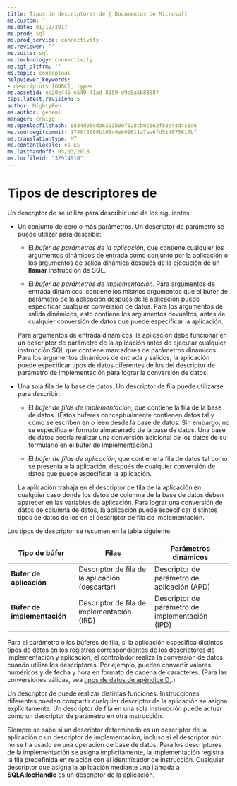 ```yaml
---
title: Tipos de descriptores de | Documentos de Microsoft
ms.custom: ''
ms.date: 01/19/2017
ms.prod: sql
ms.prod_service: connectivity
ms.reviewer: ''
ms.suite: sql
ms.technology: connectivity
ms.tgt_pltfrm: ''
ms.topic: conceptual
helpviewer_keywords:
- descriptors [ODBC], types
ms.assetid: ec20e446-e540-41ad-8559-d9c0a5b8358f
caps.latest.revision: 5
author: MightyPen
ms.author: genemi
manager: craigg
ms.openlocfilehash: 8834d05eda6393b00f528cb0c662f88e44d4c8a6
ms.sourcegitcommit: 1740f3090b168c0e809611a7aa6fd514075616bf
ms.translationtype: MT
ms.contentlocale: es-ES
ms.lasthandoff: 05/03/2018
ms.locfileid: "32914910"
---
```

# <a name="types-of-descriptors"></a>Tipos de descriptores de
Un descriptor de se utiliza para describir uno de los siguientes:  
  
-   Un conjunto de cero o más parámetros. Un descriptor de parámetro se puede utilizar para describir:  
  
    -   El *búfer de parámetros de la aplicación,* que contiene cualquier los argumentos dinámicos de entrada como conjunto por la aplicación o los argumentos de salida dinámica después de la ejecución de un **llamar** instrucción de SQL.  
  
    -   El *búfer de parámetros de implementación*. Para argumentos de entrada dinámicos, contiene los mismos argumentos que el búfer de parámetro de la aplicación después de la aplicación puede especificar cualquier conversión de datos. Para los argumentos de salida dinámicos, esto contiene los argumentos devueltos, antes de cualquier conversión de datos que puede especificar la aplicación.  
  
     Para argumentos de entrada dinámicos, la aplicación debe funcionar en un descriptor de parámetro de la aplicación antes de ejecutar cualquier instrucción SQL que contiene marcadores de parámetros dinámicos. Para los argumentos dinámicos de entrada y salidos, la aplicación puede especificar tipos de datos diferentes de los del descriptor de parámetro de implementación para lograr la conversión de datos.  
  
-   Una sola fila de la base de datos. Un descriptor de fila puede utilizarse para describir:  
  
    -   El *búfer de filas de implementación,* que contiene la fila de la base de datos. (Estos búferes conceptualmente contienen datos tal y como se escriben en o leen desde la base de datos. Sin embargo, no se especifica el formato almacenado de la base de datos. Una base de datos podría realizar una conversión adicional de los datos de su formulario en el búfer de implementación.)  
  
    -   El *búfer de filas de aplicación,* que contiene la fila de datos tal como se presenta a la aplicación, después de cualquier conversión de datos que puede especificar la aplicación.  
  
     La aplicación trabaja en el descriptor de fila de la aplicación en cualquier caso donde los datos de columna de la base de datos deben aparecer en las variables de aplicación. Para lograr una conversión de datos de columna de datos, la aplicación puede especificar distintos tipos de datos de los en el descriptor de fila de implementación.  
  
 Los tipos de descriptor se resumen en la tabla siguiente.  
  
|Tipo de búfer|Filas|Parámetros dinámicos|  
|-----------------|----------|------------------------|  
|**Búfer de aplicación**|Descriptor de fila de la aplicación (descartar)|Descriptor de parámetro de aplicación (APD)|  
|**Búfer de implementación**|Descriptor de fila de implementación (IRD)|Descriptor de parámetro de implementación (IPD)|  
  
 Para el parámetro o los búferes de fila, si la aplicación especifica distintos tipos de datos en los registros correspondientes de los descriptores de implementación y aplicación, el controlador realiza la conversión de datos cuando utiliza los descriptores. Por ejemplo, pueden convertir valores numéricos y de fecha y hora en formato de cadena de caracteres. (Para las conversiones válidas, vea [tipos de datos de apéndice D:](../../../odbc/reference/appendixes/appendix-d-data-types.md).)  
  
 Un descriptor de puede realizar distintas funciones. Instrucciones diferentes pueden compartir cualquier descriptor de la aplicación se asigna explícitamente. Un descriptor de fila en una sola instrucción puede actuar como un descriptor de parámetro en otra instrucción.  
  
 Siempre se sabe si un descriptor determinado es un descriptor de la aplicación o un descriptor de implementación, incluso si el descriptor aún no se ha usado en una operación de base de datos. Para los descriptores de la implementación se asigna implícitamente, la implementación registra la fila predefinida en relación con el identificador de instrucción. Cualquier descriptor que asigna la aplicación mediante una llamada a **SQLAllocHandle** es un descriptor de la aplicación.
